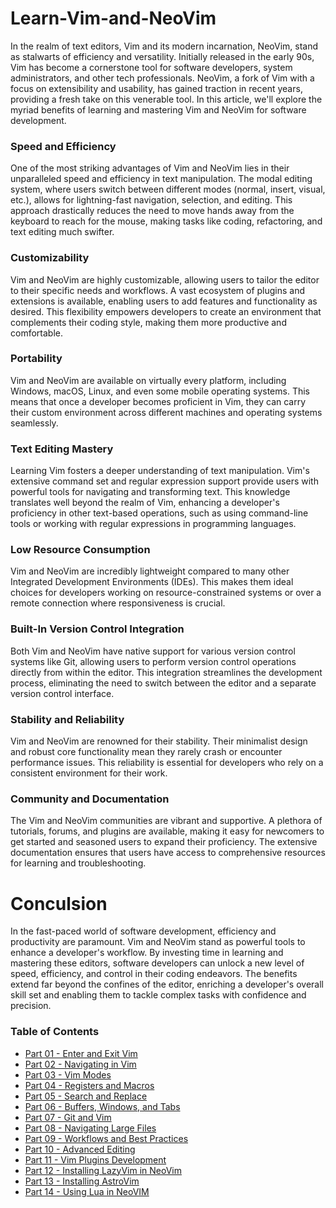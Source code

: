 # Learn-Vim-and-NeoVim

In the realm of text editors, Vim and its modern incarnation, NeoVim, stand as stalwarts of efficiency and versatility. Initially released in the early 90s, Vim has become a cornerstone tool for software developers, system administrators, and other tech professionals. NeoVim, a fork of Vim with a focus on extensibility and usability, has gained traction in recent years, providing a fresh take on this venerable tool. In this article, we'll explore the myriad benefits of learning and mastering Vim and NeoVim for software development.

### Speed and Efficiency

One of the most striking advantages of Vim and NeoVim lies in their unparalleled speed and efficiency in text manipulation. The modal editing system, where users switch between different modes (normal, insert, visual, etc.), allows for lightning-fast navigation, selection, and editing. This approach drastically reduces the need to move hands away from the keyboard to reach for the mouse, making tasks like coding, refactoring, and text editing much swifter.

### Customizability

Vim and NeoVim are highly customizable, allowing users to tailor the editor to their specific needs and workflows. A vast ecosystem of plugins and extensions is available, enabling users to add features and functionality as desired. This flexibility empowers developers to create an environment that complements their coding style, making them more productive and comfortable.

### Portability

Vim and NeoVim are available on virtually every platform, including Windows, macOS, Linux, and even some mobile operating systems. This means that once a developer becomes proficient in Vim, they can carry their custom environment across different machines and operating systems seamlessly.

### Text Editing Mastery

Learning Vim fosters a deeper understanding of text manipulation. Vim's extensive command set and regular expression support provide users with powerful tools for navigating and transforming text. This knowledge translates well beyond the realm of Vim, enhancing a developer's proficiency in other text-based operations, such as using command-line tools or working with regular expressions in programming languages.

### Low Resource Consumption
Vim and NeoVim are incredibly lightweight compared to many other Integrated Development Environments (IDEs). This makes them ideal choices for developers working on resource-constrained systems or over a remote connection where responsiveness is crucial.

### Built-In Version Control Integration

Both Vim and NeoVim have native support for various version control systems like Git, allowing users to perform version control operations directly from within the editor. This integration streamlines the development process, eliminating the need to switch between the editor and a separate version control interface.

### Stability and Reliability

Vim and NeoVim are renowned for their stability. Their minimalist design and robust core functionality mean they rarely crash or encounter performance issues. This reliability is essential for developers who rely on a consistent environment for their work.

### Community and Documentation

The Vim and NeoVim communities are vibrant and supportive. A plethora of tutorials, forums, and plugins are available, making it easy for newcomers to get started and seasoned users to expand their proficiency. The extensive documentation ensures that users have access to comprehensive resources for learning and troubleshooting.

# Conculsion

In the fast-paced world of software development, efficiency and productivity are paramount. Vim and NeoVim stand as powerful tools to enhance a developer's workflow. By investing time in learning and mastering these editors, software developers can unlock a new level of speed, efficiency, and control in their coding endeavors. The benefits extend far beyond the confines of the editor, enriching a developer's overall skill set and enabling them to tackle complex tasks with confidence and precision.

### Table of Contents
- [Part 01 - Enter and Exit Vim](https://github.com/rcallaby/Learn-Vim-and-NeoVim/blob/main/Lessons/Part-01-Enter-and-Exit-Vim/EnterandExit.md)
- [Part 02 - Navigating in Vim](https://github.com/rcallaby/Learn-Vim-and-NeoVim/blob/main/Lessons/Part-02-Navigating-in-Vim/Navigating-in-Vim.md)
- [Part 03 - Vim Modes](https://github.com/rcallaby/Learn-Vim-and-NeoVim/blob/main/Lessons/Part-03-Vim-Modes/vimmodes.md)
- [Part 04 - Registers and Macros](https://github.com/rcallaby/Learn-Vim-and-NeoVim/blob/main/Lessons/Part-04-Registers-and-Macros/registersandmacros.md)
- [Part 05 - Search and Replace](https://github.com/rcallaby/Learn-Vim-and-NeoVim/blob/main/Lessons/Part-05-Search-and-Replace/searchandreplace.md)
- [Part 06 - Buffers, Windows, and Tabs](https://github.com/rcallaby/Learn-Vim-and-NeoVim/blob/main/Lessons/Part-06-Buffers-Windows-Tabs/bufferswindowstabs.md)
- [Part 07 - Git and Vim](https://github.com/rcallaby/Learn-Vim-and-NeoVim/blob/main/Lessons/Part-07-Git-and-VIM/gitandvim.md)
- [Part 08 - Navigating Large Files](https://github.com/rcallaby/Learn-Vim-and-NeoVim/blob/main/Lessons/Part-08-Navigating-Large-Files/navigatinglargefiles.md)
- [Part 09 - Workflows and Best Practices](https://github.com/rcallaby/Learn-Vim-and-NeoVim/blob/main/Lessons/Part-09-Workflows-and-Best-Practices/workflows.md)
- [Part 10 - Advanced Editing](https://github.com/rcallaby/Learn-Vim-and-NeoVim/blob/main/Lessons/Part-10-Advanced-Editing/advancedediting.md)
- [Part 11 - Vim Plugins Development](https://github.com/rcallaby/Learn-Vim-and-NeoVim/blob/main/Lessons/Part-11-Vim-Plugins-Development/vimplugsins.md)
- [Part 12 - Installing LazyVim in NeoVim](https://github.com/rcallaby/Learn-Vim-and-NeoVim/blob/main/Lessons/Part-12-Installing-Lazyvim-NeoVim/installing-lazyvim.md)
- [Part 13 - Installing AstroVim](https://github.com/rcallaby/Learn-Vim-and-NeoVim/blob/main/Lessons/Part-13-Installing-AstroVim/astrovim.md)
- [Part 14 - Using Lua in NeoVIM](https://github.com/rcallaby/Learn-Vim-and-NeoVim/blob/main/Lessons/Part-14-Using-Lua-In-NeoVIM/usingLua.md)

